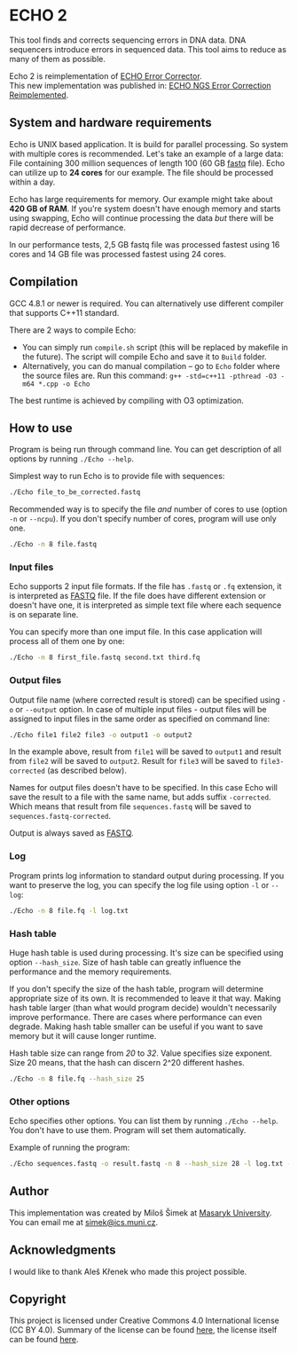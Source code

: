 
# ECHO 2

This tool finds and corrects sequencing errors in DNA data.
DNA sequencers introduce errors in sequenced data. This tool
aims to reduce as many of them as possible.

Echo 2 is reimplementation of [ECHO Error Corrector][orig echo].  
This new implementation was published in:
[ECHO NGS Error Correction Reimplemented][new echo].

[orig echo]: https://www.ncbi.nlm.nih.gov/pubmed/21482625
[new echo]: http://www.memics.cz/2015/download/memics15-proceedings.pdf#page=68

## System and hardware requirements
Echo is UNIX based application. It is build for parallel processing.
So system with multiple cores is recommended. Let's take an example
of a large data: File containing 300 million sequences of length 100
(60 GB [fastq] file).
Echo can utilize up to **24 cores** for our example. The file should
be processed within a day.

Echo has large requirements for memory. Our example might take about **420 GB of RAM**. If you're system doesn't have enough memory and
starts using swapping, Echo will continue processing the data *but*
there will be rapid decrease of performance.

In our performance tests, 2,5 GB fastq file was processed fastest
using 16 cores and 14 GB file was processed fastest using 24 cores.

## Compilation
GCC 4.8.1 or newer is required. You can alternatively use different
compiler that supports C++11 standard.

There are 2 ways to compile Echo:
- You can simply run `compile.sh` script (this will be replaced by
  makefile in the future). The script will compile Echo and
  save it to `Build` folder.
- Alternatively, you can do manual compilation – go to `Echo` folder
  where the source files are. Run this command:
  `g++ -std=c++11 -pthread -O3 -m64 *.cpp -o Echo`

The best runtime is achieved by compiling with O3 optimization.

## How to use
Program is being run through command line. You can get description
of all options by running `./Echo --help`.

Simplest way to run Echo is to provide file with sequences:

``` bash
./Echo file_to_be_corrected.fastq
```

Recommended way is to specify the file *and* number of cores to use
(option `-n` or `--ncpu`). If you don't specify number of cores,
program will use only one.

``` bash
./Echo -n 8 file.fastq
```

### Input files
Echo supports 2 input file formats. If the file has `.fastq` or `.fq`
extension, it is interpreted as [FASTQ] file. If the file does have
different extension or doesn't have one, it is interpreted as simple
text file where each sequence is on separate line.

[FASTQ]: https://en.wikipedia.org/wiki/FASTQ_format

You can specify more than one imput file. In this case application
will process all of them one by one:

``` bash
./Echo -n 8 first_file.fastq second.txt third.fq
```

### Output files
Output file name (where corrected result is stored) can be specified
using `-o` or `--output` option. In case of multiple input files -
output files will be assigned to input files in the same order as
specified on command line:

``` bash
./Echo file1 file2 file3 -o output1 -o output2
```

In the example above, result from `file1` will be saved to `output1` and result from `file2` will be saved to `output2`. Result for `file3`
will be saved to `file3-corrected` (as described below).

Names for output files doesn't have to be specified. In this case
Echo will save the result to a file with the same name, but adds
suffix `-corrected`. Which means that result from file
`sequences.fastq` will be saved to `sequences.fastq-corrected`.

Output is always saved as [FASTQ].

### Log
Program prints log information to standard output during processing.
If you want to preserve the log, you can specify the log file using
option `-l` or `--log`:

``` bash
./Echo -n 8 file.fq -l log.txt
```

### Hash table
Huge hash table is used during processing. It's size can be specified
using option `--hash_size`. Size of hash table can greatly influence
the performance and the memory requirements.

If you don't specify the size of the hash table, program will determine
appropriate size of its own. It is recommended to leave it that way.
Making hash table larger (than what would program decide) wouldn't
necessarily improve performance. There are cases where performance
can even degrade. Making hash table smaller can be useful if you want
to save memory but it will cause longer runtime.

Hash table size can range from *20* to *32*. Value specifies
size exponent. Size 20 means, that the hash can discern 2^20
different hashes.

``` bash
./Echo -n 8 file.fq --hash_size 25
```

### Other options
Echo specifies other options. You can list them by running
`./Echo --help`. You don't have to use them. Program will set
them automatically.

Example of running the program:
``` bash
./Echo sequences.fastq -o result.fastq -n 8 --hash_size 28 -l log.txt --kmer 20
```

## Author
This implementation was created by Miloš Šimek at
[Masaryk University](https://www.muni.cz/en).  
You can email me at <simek@ics.muni.cz>.

## Acknowledgments
I would like to thank Aleš Křenek who made this project possible.

## Copyright
This project is licensed under Creative Commons 4.0 International
license (CC BY 4.0). Summary of the license can be found
[here][lshort], the license itself can be found [here][llong].

[lshort]: https://creativecommons.org/licenses/by/4.0/
[llong]:  https://creativecommons.org/licenses/by/4.0/legalcode
